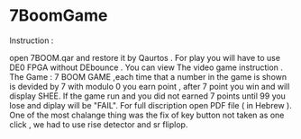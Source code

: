 # 7BoomGame
Instruction :

open 7BOOM.qar and restore it by Qaurtos . For play you will have to use DE0 FPGA without DEbounce .
You can view The video game instruction . The Game : 7 BOOM GAME ,each time that a number in the game is shown is devided by 7 with modulo 0 you earn point , after 7 point you win and will display SHEE.
If the game run and you did not earned 7 points until 99 you lose and diplay will be "FAIL". 
For full discription open PDF file ( in Hebrew ).
One of the most chalange thing was the fix of key button not taken as one click , we had to use rise detector and sr fliplop.
